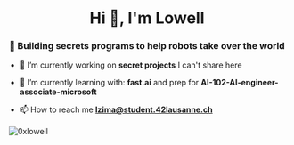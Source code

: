 <h1 align="center">Hi 👋, I'm Lowell</h1>
<h3 align="center">🔮 Building secrets programs to help robots take over the world</h3>

- 🔭 I’m currently working on **secret projects** I can't share here

- 🌱 I’m currently learning with: **fast.ai** and prep for **AI-102-AI-engineer-associate-microsoft**

- 📫 How to reach me **lzima@student.42lausanne.ch**

<p>&nbsp;<img align="center" src="https://github-readme-stats.vercel.app/api?username=0xlowell&show_icons=true&locale=en" alt="0xlowell" /></p>
